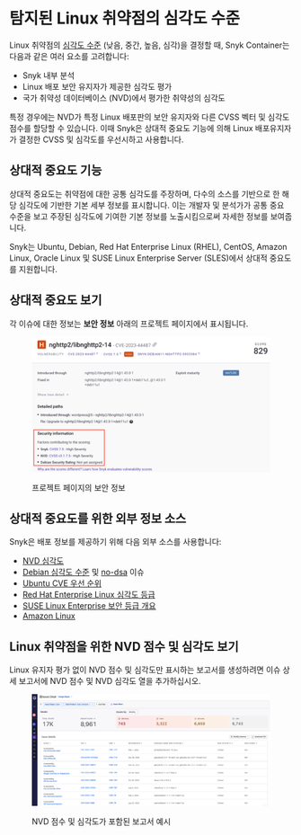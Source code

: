 # 탐지된 Linux 취약점의 심각도 수준

Linux 취약점의 [심각도 수준](../../../manage-risk/prioritize-issues-for-fixing/severity-levels.md) (낮음, 중간, 높음, 심각)을 결정할 때, Snyk Container는 다음과 같은 여러 요소를 고려합니다:

* Snyk 내부 분석
* Linux 배포 보안 유지자가 제공한 심각도 평가
* 국가 취약성 데이터베이스 (NVD)에서 평가한 취약성의 심각도

특정 경우에는 NVD가 특정 Linux 배포판의 보안 유지자와 다른 CVSS 벡터 및 심각도 점수를 할당할 수 있습니다. 이때 Snyk은 상대적 중요도 기능에 의해 Linux 배포유지자가 결정한 CVSS 및 심각도를 우선시하고 사용합니다.

## 상대적 중요도 기능

상대적 중요도는 취약점에 대한 공통 심각도를 주장하며, 다수의 소스를 기반으로 한 해당 심각도에 기반한 기본 세부 정보를 표시합니다. 이는 개발자 및 분석가가 공통 중요 수준을 보고 주장된 심각도에 기여한 기본 정보를 노출시킴으로써 자세한 정보를 보여줍니다.

Snyk는 Ubuntu, Debian, Red Hat Enterprise Linux (RHEL), CentOS, Amazon Linux, Oracle Linux 및 SUSE Linux Enterprise Server (SLES)에서 상대적 중요도를 지원합니다.

## 상대적 중요도 보기

각 이슈에 대한 정보는 **보안 정보** 아래의 프로젝트 페이지에서 표시됩니다.

<figure><img src="../../../.gitbook/assets/project_page_security_information.png" alt=""><figcaption><p>프로젝트 페이지의 보안 정보</p></figcaption></figure>

## 상대적 중요도를 위한 외부 정보 소스

Snyk은 배포 정보를 제공하기 위해 다음 외부 소스를 사용합니다:

* [NVD 심각도](https://nvd.nist.gov/vuln)
* [Debian 심각도 수준](https://security-team.debian.org/security_tracker.html#severity-levels) 및 [no-dsa](https://security-team.debian.org/security_tracker.html#issues-not-warranting-a-security-advisory) 이슈
* [Ubuntu CVE 우선 순위](https://people.canonical.com/~ubuntu-security/priority.html)
* [Red Hat Enterprise Linux 심각도 등급](https://access.redhat.com/security/updates/classification)
* [SUSE Linux Enterprise 보안 등급 개요](https://www.suse.com/support/security/rating/)
* [Amazon Linux](https://alas.aws.amazon.com/alas2.html)

## Linux 취약점을 위한 NVD 점수 및 심각도 보기

Linux 유지자 평가 없이 NVD 점수 및 심각도만 표시하는 보고서를 생성하려면 이슈 상세 보고서에 NVD 점수 및 NVD 심각도 열을 추가하십시오.

<figure><img src="../../../.gitbook/assets/container-NVD-report.png" alt=""><figcaption><p>NVD 점수 및 심각도가 포함된 보고서 예시</p></figcaption></figure>
